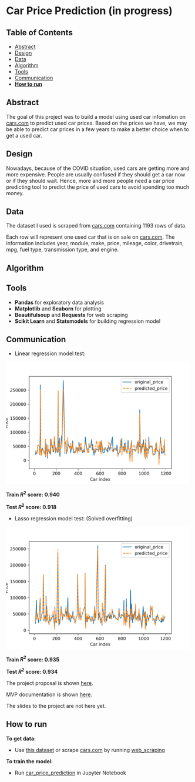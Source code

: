 # Car Price Prediction (in progress)

## Table of Contents
- [Abstract](#link-part-1)
- [Design](#link-part-2)
- [Data](#link-part-3)
- [Algorithm](#link-part-4)
- [Tools](#link-part-5)
- [Communication](#link-part-6)
- [**How to run**](#link-part-7)

## <a name="link-part-1">Abstract</a>

The goal of this project was to build a model using used car
infomation on [cars.com](https://www.cars.com) to predict used
car prices. Based on the prices we have, we may be able to predict
car prices in a few years to make a better choice when to get a
used car.

## <a name="link-part-2">Design</a>

Nowadays, because of the COVID situation, used cars are getting more and more expensive.
People are usually confused if they should get a car now or if they should wait. Hence,
more and more people need a car price predicting tool to predict the price of used cars
to avoid spending too much money.

## <a name="link-part-3">Data</a>

The dataset I used is scraped from [cars.com](https://www.cars.com)
containing 1193 rows of data.

Each row will represent one used car that is on sale on [cars.com](https://www.cars.com).
The information includes year, module, make, price, mileage, color,
drivetrain, mpg, fuel type, transmission type, and engine. 

## <a name="link-part-4">Algorithm</a>



## <a name="link-part-5">Tools</a>

* **Pandas** for exploratory data analysis
* **Matplotlib** and **Seaborn** for plotting
* **Beautifulsoup** and **Requests** for web scraping
* **Scikit Learn** and **Statsmodels** for building regression model

## <a name="link-part-6">Communication</a>

* Linear regression model test:

<img src="images/linear_regression_test.png" alt="drawing" width="500"/>

**Train $R^2$ score: 0.940**

**Test $R^2$ score: 0.918**

* Lasso regression model test: (Solved overfitting)

<img src="images/lasso_regression_test.png" alt="drawing" width="500"/>

**Train $R^2$ score: 0.935**

**Test $R^2$ score: 0.934**

The project proposal is shown [here](/documents/proposal.md).

MVP documentation is shown [here](/documents/MVP.md).

The slides to the project are not here yet.

## <a name="link-part-7">How to run</a>

**To get data:**

* Use [this dataset](/data/car_info.csv) or scrape [cars.com](https://www.cars.com) by running [web_scraping](/web_scraping.ipynb)

**To train the model:**

* Run [car_price_prediction](/car_price_prediction.ipynb) in Jupyter Notebook

